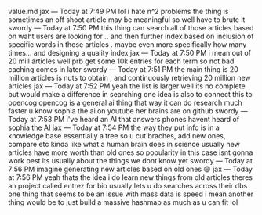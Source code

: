 value.md
jax — Today at 7:49 PM
lol i hate n^2 problems
the thing is sometimes an off shoot article may be meaningful
so well have to brute it
swordy — Today at 7:50 PM
this thing can search all of those articles based on waht users are looking for .. and then further index based on inclusion of specific words in those articles .
maybe even more specifically how many times... and designing a quality index
jax — Today at 7:50 PM
i mean out of 20 mill articles well prb get some 10k entries for each term
so not bad
caching comes in later
swordy — Today at 7:51 PM
the main thing is 20 million articles is nuts to obtain , and continuously retrieving 20 million new articles
jax — Today at 7:52 PM
yeah the list is larger
well its no complete
but would make a difference in searching
one idea is also to connect this to opencog
opencog is a general ai thing
that way it can do research much faster
u know sophia the ai on youtube
her brains are on github
swordy — Today at 7:53 PM
i've heard an AI that answers phones
havent heard of sophia the AI
jax — Today at 7:54 PM
the way they put info is in a knowledge base
essentially a tree
so u cut braches, add new ones, compare etc
kinda like what a human brain does
in science usually new articles have more worth than old ones
so popularity in this case isnt gonna work best
its usually about the things we dont know yet
swordy — Today at 7:56 PM
imagine generating new articles based on old ones :smile:
jax — Today at 7:56 PM
yeah thats the idea
i do learn new things from old articles
theres an project called entrez for bio
usually lets u do searches across their dbs
one thing that seems to be an issue with mass data is speed
i mean another thing would be to just build a massive hashmap
as much as u can fit
lol